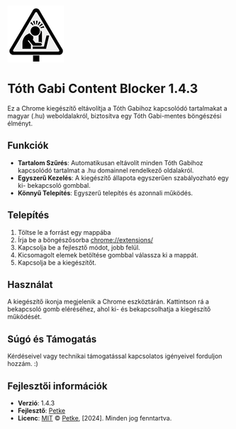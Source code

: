 ![Tóth Gabi Content Blocker](icon128.png)
# Tóth Gabi Content Blocker 1.4.3 


Ez a Chrome kiegészítő eltávolítja a Tóth Gabihoz kapcsolódó tartalmakat a magyar (.hu) weboldalakról, biztosítva egy Tóth Gabi-mentes böngészési élményt.

## Funkciók

- **Tartalom Szűrés**: Automatikusan eltávolít minden Tóth Gabihoz kapcsolódó tartalmat a .hu domainnel rendelkező oldalakról.
- **Egyszerű Kezelés**: A kiegészítő állapota egyszerűen szabályozható egy ki- bekapcsoló gombbal.
- **Könnyű Telepítés**: Egyszerű telepítés és azonnali működés.
  
## Telepítés
1. Töltse le a forrást egy mappába
2. Írja be a böngészősorba [chrome://extensions/](chrome://extensions/)
3. Kapcsolja be a fejlesztő módot, jobb felül.
5. Kicsomagolt elemek betöltése gombbal válassza ki a mappát.
6. Kapcsolja be a kiegészítőt.


   
## Használat

A kiegészítő ikonja megjelenik a Chrome eszköztárán. Kattintson rá a bekapcsoló gomb eléréséhez, ahol ki- és bekapcsolhatja a kiegészítő működését.

## Súgó és Támogatás

Kérdéseivel vagy technikai támogatással kapcsolatos igényeivel forduljon hozzám. :)

## Fejlesztői információk

- **Verzió**: 1.4.3
- **Fejlesztő**: [Petke](https://github.com/tajtipeter71)
- **Licenc**: [MIT](LICENSE)
© [Petke](https://github.com/tajtipeter71), [2024]. Minden jog fenntartva.
